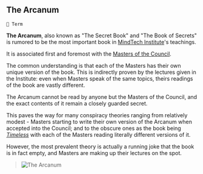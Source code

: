 ## The Arcanum

`📑 Term`

**The Arcanum**, also known as "The Secret Book" and "The Book of Secrets" is rumored to be the most important book in [MindTech Institute](<https://zeithalt.github.io/r/mindtech_institute.html>)'s teachings.

It is associated first and foremost with the [Masters of the Council](<https://zeithalt.github.io/r/council_of_minds.html>).

The common understanding is that each of the Masters has their own unique version of the book. This is indirectly proven by the lectures given in the Institute: even when Masters speak of the same topics, theirs readings of the book are vastly different.

The Arcanum cannot be read by anyone but the Masters of the Council, and the exact contents of it remain a closely guarded secret.

This paves the way for many conspiracy theories ranging from relatively modest - Masters starting to write their own version of the Arcanum when accepted into the Council; and to the obscure ones as the book being *[Timeless](<https://zeithalt.github.io/r/timeless_desert.html>)* with each of the Masters reading literally different versions of it.

However, the most prevalent theory is actually a running joke that the book is in fact empty, and Masters are making up their lectures on the spot.

> ![The Arcanum](https://zeithalt.github.io/r/i/arcanum.png)

